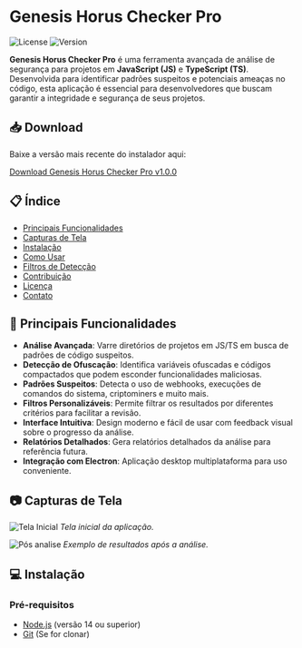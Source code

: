 # Genesis Horus Checker Pro

![License](https://img.shields.io/github/license/BigJhinZ/GenesisHorusCheckerPro)
![Version](https://img.shields.io/badge/version-1.0.0-brightgreen)

**Genesis Horus Checker Pro** é uma ferramenta avançada de análise de segurança para projetos em **JavaScript (JS)** e **TypeScript (TS)**. Desenvolvida para identificar padrões suspeitos e potenciais ameaças no código, esta aplicação é essencial para desenvolvedores que buscam garantir a integridade e segurança de seus projetos.

## 📥 Download

Baixe a versão mais recente do instalador aqui:

[Download Genesis Horus Checker Pro v1.0.0](https://github.com/BigJhinZ/Horus-Checker/releases/tag/v1.0.0)


## 📋 Índice

- [Principais Funcionalidades](#-principais-funcionalidades)
- [Capturas de Tela](#-capturas-de-tela)
- [Instalação](#-instalação)
- [Como Usar](#-como-usar)
- [Filtros de Detecção](#-filtros-de-detecção)
- [Contribuição](#-contribuição)
- [Licença](#-licença)
- [Contato](#-contato)

## 🚀 Principais Funcionalidades

- **Análise Avançada**: Varre diretórios de projetos em JS/TS em busca de padrões de código suspeitos.
- **Detecção de Ofuscação**: Identifica variáveis ofuscadas e códigos compactados que podem esconder funcionalidades maliciosas.
- **Padrões Suspeitos**: Detecta o uso de webhooks, execuções de comandos do sistema, criptominers e muito mais.
- **Filtros Personalizáveis**: Permite filtrar os resultados por diferentes critérios para facilitar a revisão.
- **Interface Intuitiva**: Design moderno e fácil de usar com feedback visual sobre o progresso da análise.
- **Relatórios Detalhados**: Gera relatórios detalhados da análise para referência futura.
- **Integração com Electron**: Aplicação desktop multiplataforma para uso conveniente.

## 📷 Capturas de Tela

![Tela Inicial](https://github.com/user-attachments/assets/12c20345-6ccd-4001-b4e9-4fb03d482ff3)
*Tela inicial da aplicação.*

![Pós analise](https://github.com/user-attachments/assets/448770c9-d30c-4aa3-9fb5-7e1ccd88eb2d)
*Exemplo de resultados após a análise.*

## 💻 Instalação

### Pré-requisitos

- [Node.js](https://nodejs.org/) (versão 14 ou superior)
- [Git](https://git-scm.com/) (Se for clonar)
